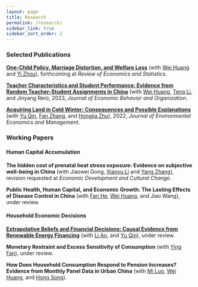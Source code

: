 ```yaml
---
layout: page
title: Research
permalink: /research/
sidebar_link: true
sidebar_sort_order: 2
---
```


### Selected Publications 
[**One-Child Policy, Marriage Distortion, and Welfare Loss**](/papers/OCP.pdf) (with [Wei Huang](https://huangweipku.com/) and [Yi Zhou](http://www.yizhoudemog.net/research.html)), forthcoming at *Review of Economics and Statistics*.


[**Teacher Characteristics and Student Performance: Evidence from Random Teacher-Student Assignments in China**](/papers/HRT.pdf) (with [Wei Huang](https://huangweipku.com/), [Teng Li](https://www.teng-li.com/), and Jinyang Ren), 2023, *Journal of Economic Behavior and Organization*. 


[**Acquiring Land in Cold Winter: Consequences and Possible Explanations**](https://papers.ssrn.com/sol3/papers.cfm?abstract_id=3479523) (with [Yu Qin](https://www.qinyurain.com/), [Fan Zhang](http://insurance.uibe.edu.cn/szdw/szdw.html?parm2=jsjs.aspx?NewsID=101&a=1&TeacherType=1), and [Hongjia Zhu](https://iesr.jnu.edu.cn/2019/0821/c17702a404499/page.htm)), 2022, *Journal of Environmental Economics and Management*.



### Working Papers
#### Human Capital Accumulation

**The hidden cost of prenatal heat stress exposure: Evidence on subjective well-being in China** (with Jiaowei Gong, [Xiaoyu Li](https://www.soc.tsinghua.edu.cn/info/1179/1343.htm) and [Yang Zhang](http://ssps.ruc.edu.cn/jszy/zy/zy_grjj/f30b6c80f4d14453919b2a7ba1fbc034.htm)), revision requested at *Economic Development and Cultural Change*.

**Public Health, Human Capital, and Economic Growth: The Lasting Effects of Disease Control in China** (with [Fan He](https://ggxy.jxufe.edu.cn/news-show-6108.html), [Wei Huang](https://huangweipku.com/), and Jiao Wang), under review.


#### Household Economic Decisions

[**Extrapolative Beliefs and Financial Decisions: Causal Evidence from Renewable Energy Financing**](https://papers.ssrn.com/sol3/papers.cfm?abstract_id=3479523) (with [Li An](https://sites.google.com/site/lianfinancesite/), and [Yu Qin](http://www.qinyurain.com/)), under review.

**Monetary Restraint and Excess Sensitivity of Consumption** (with [Ying Fan](https://sites.google.com/view/yingfan/home)), under review.

 
**How Does Household Consumption Respond to Pension Increases? Evidence from Monthly Panel Data in Urban China** (with [Mi Luo](https://sites.google.com/view/mi-luo), [Wei Huang](https://huangweipku.com/), and [Hong Song](https://econ.fudan.edu.cn/info/1028/14229.htm)).





